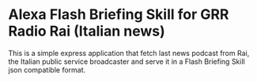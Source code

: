 Alexa Flash Briefing Skill for GRR Radio Rai (Italian news)
===================================

This is a simple express application that fetch last news podcast from Rai, the Italian public service broadcaster and serve it in a Flash Briefing Skill json compatible format.


